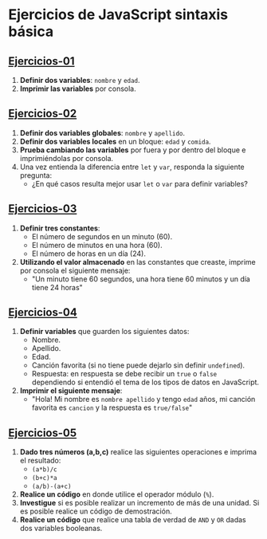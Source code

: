 # Ejercicios de JavaScript sintaxis básica

## [Ejercicios-01](https://github.com/norbeydanilo/javascript-basico/blob/main/basico/ejercicios-01.js)

1. **Definir dos variables**: `nombre` y `edad`.
2. **Imprimir las variables** por consola.

## [Ejercicios-02](https://github.com/norbeydanilo/javascript-basico/blob/main/basico/ejercicios-02.js)

1. **Definir dos variables globales**: `nombre` y `apellido`.
2. **Definir dos variables locales** en un bloque: `edad` y `comida`.
3. **Prueba cambiando las variables** por fuera y por dentro del bloque e imprimiéndolas por consola.
4. Una vez entienda la diferencia entre `let` y `var`, responda la siguiente pregunta: 
    - ¿En qué casos resulta mejor usar `let` o `var` para definir variables?

## [Ejercicios-03](https://github.com/norbeydanilo/javascript-basico/blob/main/basico/ejercicios-03.js)

1. **Definir tres constantes**:
    - El número de segundos en un minuto (60).
    - El número de minutos en una hora (60).
    - El número de horas en un día (24).
2. **Utilizando el valor almacenado** en las constantes que creaste, imprime por consola el siguiente mensaje:
    - "Un minuto tiene 60 segundos, una hora tiene 60 minutos y un día tiene 24 horas"

## [Ejercicios-04](https://github.com/norbeydanilo/javascript-basico/blob/main/basico/ejercicios-04.js)

1. **Definir variables** que guarden los siguientes datos:
    - Nombre.
    - Apellido.
    - Edad.
    - Canción favorita (si no tiene puede dejarlo sin definir `undefined`).
    - Respuesta: en respuesta se debe recibir un `true` o `false` dependiendo si entendió el tema de los tipos de datos en JavaScript.
2. **Imprimir el siguiente mensaje**:
    - "Hola! Mi nombre es `nombre apellido` y tengo `edad` años, mi canción favorita es `cancion` y la respuesta es `true/false`"

## [Ejercicios-05](https://github.com/norbeydanilo/javascript-basico/blob/main/basico/ejercicios-05.js)

1. **Dado tres números (a,b,c)** realice las siguientes operaciones e imprima el resultado:
    - `(a*b)/c`
    - `(b+c)*a`
    - `(a/b)-(a+c)`
2. **Realice un código** en donde utilice el operador módulo (`%`).
3. **Investigue** si es posible realizar un incremento de más de una unidad. Si es posible realice un código de demostración.
4. **Realice un código** que realice una tabla de verdad de `AND` y `OR` dadas dos variables booleanas.
